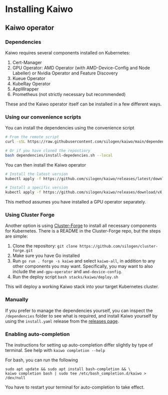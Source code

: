 # Installing Kaiwo

## Kaiwo operator

### Dependencies

Kaiwo requires several components installed on Kubernetes:

1. Cert-Manager
2. GPU Operator: AMD Operator (with AMD-Device-Config and Node Labeller) or Nvidia Operator and Feature Discovery
3. Kueue Operator
4. KubeRay Operator
5. AppWrapper
6. Prometheus (not strictly necessary but recommended)

These and the Kaiwo operator itself can be installed in a few different ways.

### Using our convenience scripts

You can install the dependencies using the convenience script

```bash
# From the remote script
curl -sSL https://raw.githubusercontent.com/silogen/kaiwo/main/dependencies/install-depedencies.sh | bash -s --

# Or if you have cloned the repostiory
bash dependencies/install-depedencies.sh --local
```

You can then install the Kaiwo operator

```bash
# Install the latest version
kubectl apply -f https://github.com/silogen/kaiwo/releases/latest/download/install.yaml --server-side

# Install a specific version
kubectl apply -f https://github.com/silogen/kaiwo/releases/download/vX.X.X/install.yaml --server-side
```

This method assumes you have installed a GPU operator separately.

### Using Cluster Forge

Another option is using [Cluster-Forge](https://github.com/silogen/cluster-forge) to install all necessary components for Kubernetes. There is a README in the Cluster-Forge repo, but the steps are simple:

1. Clone the repository: `git clone https://github.com/silogen/cluster-forge.git`
2. Make sure you have Go installed
3. Run `go run . forge -s kaiwo` and select `kaiwo-all`, in addition to any other components you may want. Specifically, you may want to also include the `amd-gpu-operator` and `amd-device-config`.
4. Run the deploy script `bash stacks/kaiwo/deploy.sh`

This will deploy a working Kaiwo stack into your target Kubernetes cluster.

### Manually

If you prefer to manage the dependencies yourself, you can inspect the `/dependencies` folder to see what is required, and install Kaiwo yourself by using the `install.yaml` release from the [releases page](https://github.com/silogen/kaiwo/releases).

### Enabling auto-completion

The instructions for setting up auto-completion differ slightly by type of terminal. See help with `kaiwo completion --help`

For bash, you can run the following

```
sudo apt update && sudo apt install bash-completion && \
kaiwo completion bash | sudo tee /etc/bash_completion.d/kaiwo > /dev/null
```

You have to restart your terminal for auto-completion to take effect.